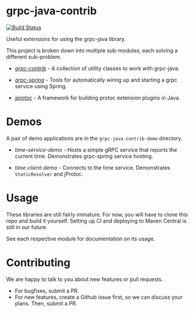 grpc-java-contrib
=================
[![Build Status](https://travis-ci.org/salesforce/grpc-java-contrib.svg?branch=master)](https://travis-ci.org/salesforce/grpc-java-contrib)

Useful extensions for using the grpc-java library.

This project is broken down into multiple sub-modules, each solving a different sub-problem.

* [*grpc-contrib*](https://github.com/salesforce/grpc-java-contrib/tree/master/grpc-contrib) - A collection of utility classes to work with grpc-java.

* [*grpc-spring*](https://github.com/salesforce/grpc-java-contrib/tree/master/grpc-spring) - Tools for automatically wiring up and starting a grpc service using Spring.

* [*jprotoc*](https://github.com/salesforce/grpc-java-contrib/tree/master/jprotoc) - A framework for building protoc extension plugins in Java.

Demos
=====
A pair of demo applications are in the `grpc-java-contrib-demo` directory.

* *time-service-demo* - Hosts a simple gRPC service that reports the current time. Demonstrates grpc-spring service hosting.

* *time-client-demo* - Connects to the time service. Demonstrates `StaticResolver` and jProtoc.

Usage
=====
These libraries are still fairly immature. For now, you will have to clone this repo and build it yourself. Setting
up CI and deploying to Maven Central is still in our future.

See each respective module for documentation on its usage.

Contributing
============
We are happy to talk to you about new features or pull requests. 

* For bugfixes, submit a PR. 
* For new features, create a Github issue first, so we can discuss your plans. Then, submit a PR.
